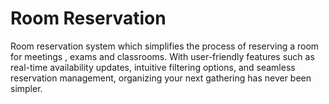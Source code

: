 # Room Reservation

Room reservation system which simplifies the process of reserving a room for meetings , exams and classrooms.
With user-friendly features such as real-time availability updates, intuitive filtering options, and seamless reservation management, organizing your next gathering has never been simpler.












